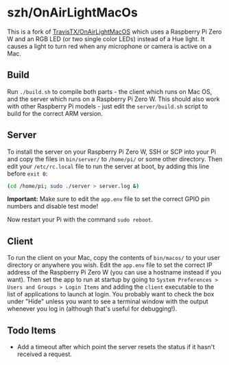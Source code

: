 szh/OnAirLightMacOs
=======================

This is a fork of [TravisTX/OnAirLightMacOS](https://github.com/TravisTX/OnAirLightMacOS) which uses a Raspberry Pi Zero W and an RGB LED (or two single color LEDs) instead of a Hue light. It causes a light to turn red when any microphone or camera is active on a Mac.

Build
-----

Run `./build.sh` to compile both parts - the client which runs on Mac OS, and the server which runs on a Raspberry Pi Zero W. This should also work with other Raspberry Pi models - just edit the `server/build.sh` script to build for the correct ARM version.

Server
------

To install the server on your Raspberry Pi Zero W, SSH or SCP into your Pi and copy the files in `bin/server/` to `/home/pi/` or some other directory. Then edit your `/etc/rc.local` file to run the server at boot, by adding this line before `exit 0`:

```bash
(cd /home/pi; sudo ./server > server.log &)
```

**Important:** Make sure to edit the `app.env` file to set the correct GPIO pin numbers and disable test mode!

Now restart your Pi with the command `sudo reboot`.

Client
------

To run the client on your Mac, copy the contents of `bin/macos/` to your user directory or anywhere you wish. Edit the `app.env` file to set the correct IP address of the Raspberry Pi Zero W (you can use a hostname instead if you want). Then set the app to run at startup by going to `System Preferences > Users and Groups > Login Items` and adding the `client` executable to the list of applications to launch at login. You probably want to check the box under "Hide" unless you want to see a terminal window with the output whenever you log in (although that's useful for debugging!).

Todo Items
-----------

- Add a timeout after which point the server resets the status if it hasn't received a request.
